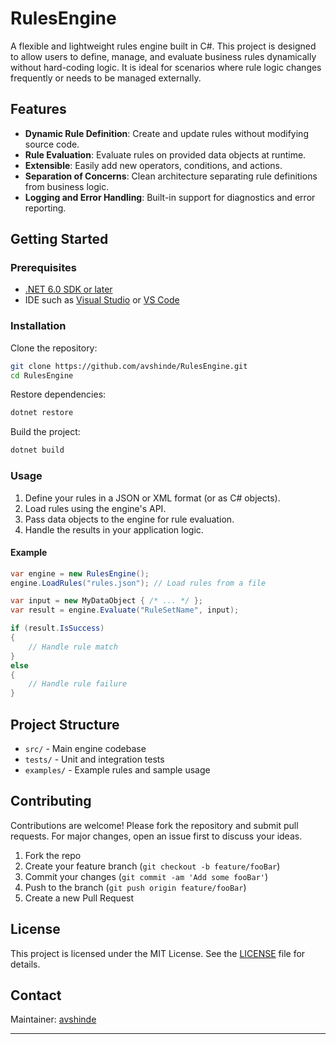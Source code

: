 # RulesEngine

A flexible and lightweight rules engine built in C#. This project is designed to allow users to define, manage, and evaluate business rules dynamically without hard-coding logic. It is ideal for scenarios where rule logic changes frequently or needs to be managed externally.

## Features

- **Dynamic Rule Definition**: Create and update rules without modifying source code.
- **Rule Evaluation**: Evaluate rules on provided data objects at runtime.
- **Extensible**: Easily add new operators, conditions, and actions.
- **Separation of Concerns**: Clean architecture separating rule definitions from business logic.
- **Logging and Error Handling**: Built-in support for diagnostics and error reporting.

## Getting Started

### Prerequisites

- [.NET 6.0 SDK or later](https://dotnet.microsoft.com/download)
- IDE such as [Visual Studio](https://visualstudio.microsoft.com/) or [VS Code](https://code.visualstudio.com/)

### Installation

Clone the repository:

```bash
git clone https://github.com/avshinde/RulesEngine.git
cd RulesEngine
```

Restore dependencies:

```bash
dotnet restore
```

Build the project:

```bash
dotnet build
```

### Usage

1. Define your rules in a JSON or XML format (or as C# objects).
2. Load rules using the engine's API.
3. Pass data objects to the engine for rule evaluation.
4. Handle the results in your application logic.

#### Example

```csharp
var engine = new RulesEngine();
engine.LoadRules("rules.json"); // Load rules from a file

var input = new MyDataObject { /* ... */ };
var result = engine.Evaluate("RuleSetName", input);

if (result.IsSuccess)
{
    // Handle rule match
}
else
{
    // Handle rule failure
}
```

## Project Structure

- `src/` - Main engine codebase
- `tests/` - Unit and integration tests
- `examples/` - Example rules and sample usage

## Contributing

Contributions are welcome! Please fork the repository and submit pull requests. For major changes, open an issue first to discuss your ideas.

1. Fork the repo
2. Create your feature branch (`git checkout -b feature/fooBar`)
3. Commit your changes (`git commit -am 'Add some fooBar'`)
4. Push to the branch (`git push origin feature/fooBar`)
5. Create a new Pull Request

## License

This project is licensed under the MIT License. See the [LICENSE](LICENSE) file for details.

## Contact

Maintainer: [avshinde](https://github.com/avshinde)

---
